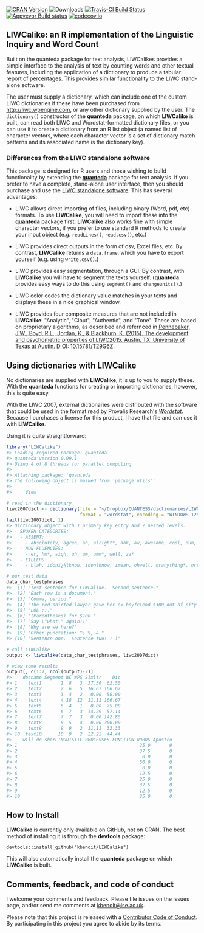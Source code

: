 [![CRAN Version](http://www.r-pkg.org/badges/version/LIWCalike)](http://cran.r-project.org/package=LIWCalike) ![Downloads](http://cranlogs.r-pkg.org/badges/LIWCalike) [![Travis-CI Build Status](https://travis-ci.org/kbenoit/LIWCalike.svg?branch=master)](https://travis-ci.org/kbenoit/LIWCalike) [![Appveyor Build status](https://ci.appveyor.com/api/projects/status/kn31ca24tnnrbwth/branch/master?svg=true)](https://ci.appveyor.com/project/kbenoit/liwcalike/branch/master) [![codecov.io](https://codecov.io/github/kbenoit/LIWCalike/LIWCalike.svg?branch=master)](https://codecov.io/github/kbenoit/LIWCalike/coverage.svg?branch=master)

LIWCalike: an R implementation of the Linguistic Inquiry and Word Count
-----------------------------------------------------------------------

Built on the quanteda package for text analysis, LIWCalikes provides a simple interface to the analysis of text by counting words and other textual features, including the application of a dictionary to produce a tabular report of percentages. This provides similar functionality to the LIWC stand-alone software.

The user must supply a dictionary, which can include one of the custom LIWC dictionaries if these have been purchased from <http://liwc.wpengine.com>, or any other dictionary supplied by the user. The `dictionary()` constructor of the **quanteda** package, on which **LIWCalike** is built, can read both LIWC and Wordstat-formatted dictionary files, or you can use it to create a dictionary from an R list object (a named list of character vectors, where each character vector is a set of dictionary match patterns and its associated name is the dictionary key).

### Differences from the LIWC standalone software

This package is designed for R users and those wishing to build functionality by extending the [**quanteda**](https://github.com/kbenoit/quanteda) package for text analysis. If you prefer to have a complete, stand-alone user interface, then you should purchase and use the [LIWC standalone software](http://liwc.wpengine.com). This has several advantages:

-   LIWC allows direct importing of files, including binary (Word, pdf, etc) formats. To use **LIWCalike**, you will need to import these into the **quanteda** package first.
    **LIWCalike** also works fine with simple character vectors, if you prefer to use standard R methods to create your input object (e.g. `readLines()`, `read.csv()`, etc.)

-   LIWC provides direct outputs in the form of csv, Excel files, etc. By contrast, **LIWCalike** returns a `data.frame`, which you have to export yourself (e.g. using `write.csv()`.)

-   LIWC provides easy segmentation, through a GUI. By contrast, with **LIWCalike** you will have to segment the texts yourself. (**quanteda** provides easy ways to do this using `segment()` and `changeunits()`.)

-   LIWC color codes the dictionary value matches in your texts and displays these in a nice graphical window.

-   LIWC provides four composite measures that are not included in **LIWCalike**: "Analytic", "Clout", "Authentic", and "Tone". These are based on proprietary algorithms, as described and refernced in [Pennebaker, J.W., Boyd, R.L., Jordan, K., & Blackburn, K. (2015). The development and psychometric properties of LIWC2015. Austin, TX: University of Texas at Austin. D OI: 10.15781/T29G6Z](http://liwc.wpengine.com/wp-content/uploads/2015/11/LIWC2015_LanguageManual.pdf).

Using dictionaries with LIWCalike
---------------------------------

No dictionaries are supplied with **LIWCalike**, it is up to you to supply these. With the **quanteda** functions for creating or importing dictionaries, however, this is quite easy.

With the LIWC 2007, external dictionaries were distributed with the software that could be used in the format read by Provalis Research's [*Wordstat*](http://provalisresearch.com/products/content-analysis-software/). Because I purchases a license for this product, I have that file and can use it with **LIWCalike**.

Using it is quite straightforward:

``` r
library("LIWCalike")
#> Loading required package: quanteda
#> quanteda version 0.99.1
#> Using 4 of 8 threads for parallel computing
#> 
#> Attaching package: 'quanteda'
#> The following object is masked from 'package:utils':
#> 
#>     View

# read in the dictionary
liwc2007dict <- dictionary(file = "~/Dropbox/QUANTESS/dictionaries/LIWC/LIWC2007.cat", 
                           format = "wordstat", encoding = "WINDOWS-1252")
tail(liwc2007dict, 1)
#> Dictionary object with 1 primary key entry and 2 nested levels.
#> - SPOKEN CATEGORIES:
#>   - ASSENT:
#>     - absolutely, agree, ah, alright*, aok, aw, awesome, cool, duh, ha, hah, haha*, heh*, hm*, huh, lol, mm*, oh, ok, okay, okey*, rofl, uhhu*, uhuh, yah, yay, yea, yeah, yep*, yes, yup
#>   - NON-FLUENCIES:
#>     - er, hm*, sigh, uh, um, umm*, well, zz*
#>   - FILLERS:
#>     - blah, idonï¿½tknow, idontknow, imean, ohwell, oranything*, orsomething*, orwhatever*, rr*, yakn*, ykn*, youknow*

# our test data
data_char_testphrases
#>  [1] "Test sentence for LIWCalike.  Second sentence."                   
#>  [2] "Each row is a document."                                          
#>  [3] "Comma, period."                                                   
#>  [4] "The red-shirted lawyer gave her ex-boyfriend $300 out of pity :(."
#>  [5] "LOL :)."                                                          
#>  [6] "(Parentheses) for $100."                                          
#>  [7] "Say \"what\" again!!"                                             
#>  [8] "Why are we here?"                                                 
#>  [9] "Other punctation: ^; %, &."                                       
#> [10] "Sentence one.  Sentence two! :-)"

# call LIWCalike
output <- liwcalike(data_char_testphrases, liwc2007dict)

# view some results
output[, c(1:7, ncol(output)-2)]
#>    docname Segment WC WPS Sixltr    Dic
#> 1    text1       1  8   3  37.50  62.50
#> 2    text2       2  6   5  16.67 166.67
#> 3    text3       3  4   2   0.00  50.00
#> 4    text4       4 18  12  11.11 166.67
#> 5    text5       5  4   1   0.00  75.00
#> 6    text6       6  7   3  14.29  57.14
#> 7    text7       7  7   3   0.00 142.86
#> 8    text8       8  5   4   0.00 300.00
#> 9    text9       9  9   2  11.11  33.33
#> 10  text10      10  9   2  22.22  44.44
#>    will do shorLINGUISTIC PROCESSES.FUNCTION WORDS Apostro
#> 1                                             25.0       0
#> 2                                             37.5       0
#> 3                                              0.0       0
#> 4                                             50.0       0
#> 5                                              0.0       0
#> 6                                             12.5       0
#> 7                                             25.0       0
#> 8                                             37.5       0
#> 9                                             12.5       0
#> 10                                            25.0       0
```

How to Install
--------------

**LIWCalike** is currently only available on GitHub, not on CRAN. The best method of installing it is through the **devtools** package:

    devtools::install_github("kbenoit/LIWCalike")

This will also automatically install the **quanteda** package on which **LIWCalike** is built.

Comments, feedback, and code of conduct
---------------------------------------

I welcome your comments and feedback. Please file issues on the issues page, and/or send me comments at <kbenoit@lse.ac.uk>.

Please note that this project is released with a [Contributor Code of Conduct](CONDUCT.md). By participating in this project you agree to abide by its terms.
